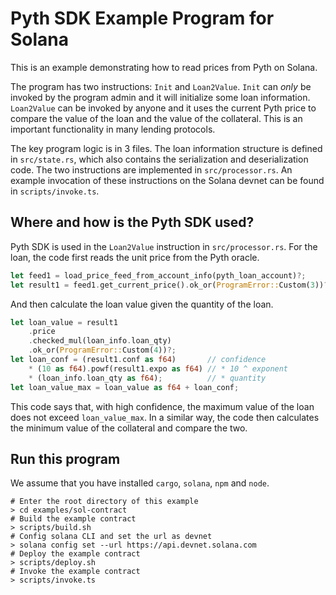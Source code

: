 # Pyth SDK Example Program for Solana

This is an example demonstrating how to read prices from Pyth on Solana.

The program has two instructions: `Init` and `Loan2Value`.
`Init` can *only* be invoked by the program admin and it will initialize some loan information.
`Loan2Value` can be invoked by anyone and it uses the current Pyth price to compare the value of the loan and the value of the collateral.
This is an important functionality in many lending protocols.

The key program logic is in 3 files.
The loan information structure is defined in `src/state.rs`, which also contains the serialization and deserialization code.
The two instructions are implemented in `src/processor.rs`.
An example invocation of these instructions on the Solana devnet can be found in `scripts/invoke.ts`.

## Where and how is the Pyth SDK used?
Pyth SDK is used in the `Loan2Value` instruction in `src/processor.rs`.
For the loan, the code first reads the unit price from the Pyth oracle.
```rust
let feed1 = load_price_feed_from_account_info(pyth_loan_account)?;
let result1 = feed1.get_current_price().ok_or(ProgramError::Custom(3))?;
```

And then calculate the loan value given the quantity of the loan.
```rust
let loan_value = result1
    .price
    .checked_mul(loan_info.loan_qty)
    .ok_or(ProgramError::Custom(4))?;
let loan_conf = (result1.conf as f64)       // confidence
    * (10 as f64).powf(result1.expo as f64) // * 10 ^ exponent
    * (loan_info.loan_qty as f64);          // * quantity
let loan_value_max = loan_value as f64 + loan_conf;
```

This code says that, with high confidence, the maximum value of the loan does not exceed `loan_value_max`.
In a similar way, the code then calculates the minimum value of the collateral and compare the two.

## Run this program
We assume that you have installed `cargo`, `solana`, `npm` and `node`.

```shell
# Enter the root directory of this example
> cd examples/sol-contract
# Build the example contract
> scripts/build.sh
# Config solana CLI and set the url as devnet
> solana config set --url https://api.devnet.solana.com
# Deploy the example contract
> scripts/deploy.sh
# Invoke the example contract
> scripts/invoke.ts
```
